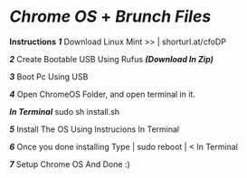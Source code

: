 # ***Chrome OS*** **+** ***Brunch Files***


**Instructions**
***1*** Download Linux Mint >> | shorturl.at/cfoDP

***2*** Create Bootable USB Using Rufus ***(Download In Zip)***

***3*** Boot Pc Using USB

***4*** Open ChromeOS Folder, and open terminal in it.

***In Terminal*** 
sudo sh install.sh

***5*** Install The OS Using Instrucions In Terminal

***6*** Once you done installing Type | sudo reboot | < In Terminal

***7*** Setup Chrome OS And Done :)
